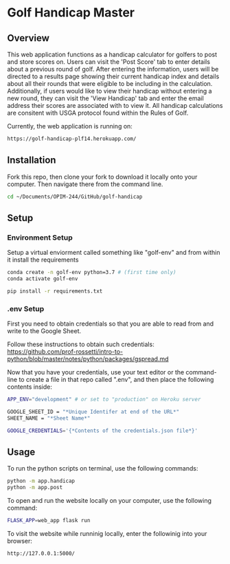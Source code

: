 # Golf Handicap Master

## Overview

This web application functions as a handicap calculator for golfers to post and store scores on.  Users can visit the 'Post Score' tab to enter details about a previous round of golf.  After entering the information, users will be directed to a results page showing their current handicap index and details about all their rounds that were eligible to be including in the calculation.  Additionally, if users would like to view their handicap without entering a new round, they can visit the 'View Handicap' tab and enter the email address their scores are associated with to view it.  All handicap calculations are consitent with USGA protocol found within the Rules of Golf.

Currently, the web application is running on:

```sh
https://golf-handicap-plf14.herokuapp.com/
```

## Installation

Fork this repo, then clone your fork to download it locally onto your computer.  Then navigate there from the command line.

```sh
cd ~/Documents/OPIM-244/GitHub/golf-handicap
```
## Setup

### Environment Setup

Setup a virtual enviorment called something like "golf-env" and from within it install the requirements

```sh
conda create -n golf-env python=3.7 # (first time only)
conda activate golf-env

pip install -r requirements.txt
```
### .env Setup

First you need to obtain credentials so that you are able to read from and write to the Google Sheet.

Follow these instructions to obtain such credentials:  https://github.com/prof-rossetti/intro-to-python/blob/master/notes/python/packages/gspread.md

Now that you have your credentials, use your text editor or the command-line to create a file in that repo called ".env", and then place the following contents inside:

```sh
APP_ENV="development" # or set to "production" on Heroku server

GOOGLE_SHEET_ID = "*Unique Identifer at end of the URL*"
SHEET_NAME = "*Sheet Name*"

GOOGLE_CREDENTIALS='{*Contents of the credentials.json file*}'
```

## Usage

To run the python scripts on terminal, use the following commands:

```sh
python -m app.handicap
python -m app.post
```

To open and run the website locally on your computer, use the following command:

```sh
FLASK_APP=web_app flask run
```

To visit the website while runninig locally, enter the followinig into your browser:

```sh
http://127.0.0.1:5000/
```